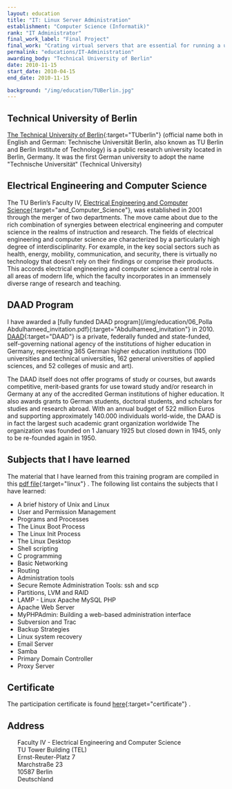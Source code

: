 ```yaml
---
layout: education
title: "IT: Linux Server Administration"
establishment: "Computer Science (Informatik)"
rank: "IT Administrator"
final_work_label: "Final Project"
final_work: "Crating virtual servers that are essential for running a university"
permalink: "educations/IT-Administration"
awarding_body: "Technical University of Berlin"
date: 2010-11-15
start_date: 2010-04-15
end_date: 2010-11-15

background: "/img/education/TUBerlin.jpg"
---
```


## Technical University of Berlin

[The Technical University of Berlin](https://www.tu.berlin/en/){:target="TUberlin"} (official name both in English and German: Technische Universität Berlin, also known as TU Berlin and Berlin Institute of Technology) is a public research university located in Berlin, Germany. It was the first German university to adopt the name "Technische Universität" (Technical University)

## Electrical Engineering and Computer Science

The TU Berlin’s Faculty IV, [Electrical Engineering and Computer Science](https://www.eecs.tu-berlin.de/menue/fakultaet_iv/parameter/en/?no_cache=1){:target="and_Computer_Science"}, was established in 2001 through the merger of two departments. The move came about due to the rich combination of synergies between electrical engineering and computer science in the realms of instruction and research. The fields of electrical engineering and computer science are characterized by a particularly high degree of interdisciplinarity. For example, in the key social sectors such as health, energy, mobility, communication, and security, there is virtually no technology that doesn’t rely on their findings or comprise their products. This accords electrical engineering and computer science a central role in all areas of modern life, which the faculty incorporates in an immensely diverse range of research and teaching.

## DAAD Program

I have awarded a [fully funded DAAD program](/img/education/06_Polla Abdulhameed_invitation.pdf){:target="Abdulhameed_invitation"} in 2010. [DAAD](https://www.daad.de/en/){:target="DAAD"} is a private, federally funded and state-funded, self-governing national agency of the institutions of higher education in Germany, representing 365 German higher education institutions (100 universities and technical universities, 162 general universities of applied sciences, and 52 colleges of music and art).

The DAAD itself does not offer programs of study or courses, but awards competitive, merit-based grants for use toward study and/or research in Germany at any of the accredited German institutions of higher education. It also awards grants to German students, doctoral students, and scholars for studies and research abroad. With an annual budget of 522 million Euros and supporting approximately 140.000 individuals world-wide, the DAAD is in fact the largest such academic grant organization worldwide The organization was founded on 1 January 1925 but closed down in 1945, only to be re-founded again in 1950.

## Subjects that I have learned

The material that I have learned from this training program are compiled in this [pdf file](/img/education/linux.pdf){:target="linux"} . The following list contains the subjects that I have learned:

- A brief history of Unix and Linux
- User and Permission Management
- Programs and Processes
- The Linux Boot Process
- The Linux Init Process
- The Linux Desktop
- Shell scripting
- C programming
- Basic Networking
- Routing
- Administration tools
- Secure Remote Administration Tools: ssh and scp
- Partitions, LVM and RAID
- LAMP - Linux Apache MySQL PHP
- Apache Web Server
- MyPHPAdmin: Building a web-based administration interface
- Subversion and Trac
- Backup Strategies
- Linux system recovery
- Email Server
- Samba
- Primary Domain Controller
- Proxy Server

## Certificate

The participation certificate is found [here](/img/education/Berlin.jpg){:target="certificate"} .

## Address

<div class="address">
    <a style="text-decoration:none;" target="map_location" href="https://goo.gl/maps/RdexsYAVP8Xg4Wy8A">
    <ul>
      <li style="list-style: none;">
          <i class="fas fa-map-marker"></i>
          <span class="address-label">Faculty IV - Electrical Engineering and Computer Science</span>
      </li>
      <li style="list-style: none;">
          <i class="fas fa-university"></i>
          <span class="address-label">TU Tower Building (TEL)</span>
      </li>
      <li style="list-style: none;">
          <i class="fas fa-university"></i>
          <span class="address-label">Ernst-Reuter-Platz 7</span>
      </li>
      <li style="list-style: none;">
          <i class="fas fa-road"></i>
          <span class="address-label">Marchstraße 23</span>
      </li>
      <li style="list-style: none;">
          <i class="fas fa-city"></i>
          <span class="address-label">10587 Berlin</span>
      </li>
      <li style="list-style: none;">
          <i class="fas fa-map"></i>
          <span class="address-label">Deutschland</span>
      </li>
    </ul>
  </a>
</div>
